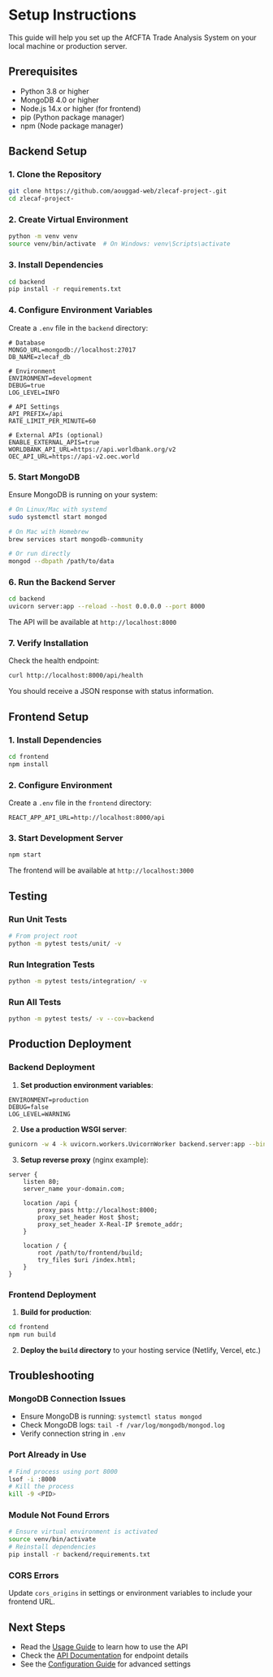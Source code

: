 # Setup Instructions

This guide will help you set up the AfCFTA Trade Analysis System on your local machine or production server.

## Prerequisites

- Python 3.8 or higher
- MongoDB 4.0 or higher
- Node.js 14.x or higher (for frontend)
- pip (Python package manager)
- npm (Node package manager)

## Backend Setup

### 1. Clone the Repository

```bash
git clone https://github.com/aouggad-web/zlecaf-project-.git
cd zlecaf-project-
```

### 2. Create Virtual Environment

```bash
python -m venv venv
source venv/bin/activate  # On Windows: venv\Scripts\activate
```

### 3. Install Dependencies

```bash
cd backend
pip install -r requirements.txt
```

### 4. Configure Environment Variables

Create a `.env` file in the `backend` directory:

```env
# Database
MONGO_URL=mongodb://localhost:27017
DB_NAME=zlecaf_db

# Environment
ENVIRONMENT=development
DEBUG=true
LOG_LEVEL=INFO

# API Settings
API_PREFIX=/api
RATE_LIMIT_PER_MINUTE=60

# External APIs (optional)
ENABLE_EXTERNAL_APIS=true
WORLDBANK_API_URL=https://api.worldbank.org/v2
OEC_API_URL=https://api-v2.oec.world
```

### 5. Start MongoDB

Ensure MongoDB is running on your system:

```bash
# On Linux/Mac with systemd
sudo systemctl start mongod

# On Mac with Homebrew
brew services start mongodb-community

# Or run directly
mongod --dbpath /path/to/data
```

### 6. Run the Backend Server

```bash
cd backend
uvicorn server:app --reload --host 0.0.0.0 --port 8000
```

The API will be available at `http://localhost:8000`

### 7. Verify Installation

Check the health endpoint:

```bash
curl http://localhost:8000/api/health
```

You should receive a JSON response with status information.

## Frontend Setup

### 1. Install Dependencies

```bash
cd frontend
npm install
```

### 2. Configure Environment

Create a `.env` file in the `frontend` directory:

```env
REACT_APP_API_URL=http://localhost:8000/api
```

### 3. Start Development Server

```bash
npm start
```

The frontend will be available at `http://localhost:3000`

## Testing

### Run Unit Tests

```bash
# From project root
python -m pytest tests/unit/ -v
```

### Run Integration Tests

```bash
python -m pytest tests/integration/ -v
```

### Run All Tests

```bash
python -m pytest tests/ -v --cov=backend
```

## Production Deployment

### Backend Deployment

1. **Set production environment variables**:

```env
ENVIRONMENT=production
DEBUG=false
LOG_LEVEL=WARNING
```

2. **Use a production WSGI server**:

```bash
gunicorn -w 4 -k uvicorn.workers.UvicornWorker backend.server:app --bind 0.0.0.0:8000
```

3. **Setup reverse proxy** (nginx example):

```nginx
server {
    listen 80;
    server_name your-domain.com;

    location /api {
        proxy_pass http://localhost:8000;
        proxy_set_header Host $host;
        proxy_set_header X-Real-IP $remote_addr;
    }

    location / {
        root /path/to/frontend/build;
        try_files $uri /index.html;
    }
}
```

### Frontend Deployment

1. **Build for production**:

```bash
cd frontend
npm run build
```

2. **Deploy the `build` directory** to your hosting service (Netlify, Vercel, etc.)

## Troubleshooting

### MongoDB Connection Issues

- Ensure MongoDB is running: `systemctl status mongod`
- Check MongoDB logs: `tail -f /var/log/mongodb/mongod.log`
- Verify connection string in `.env`

### Port Already in Use

```bash
# Find process using port 8000
lsof -i :8000
# Kill the process
kill -9 <PID>
```

### Module Not Found Errors

```bash
# Ensure virtual environment is activated
source venv/bin/activate
# Reinstall dependencies
pip install -r backend/requirements.txt
```

### CORS Errors

Update `cors_origins` in settings or environment variables to include your frontend URL.

## Next Steps

- Read the [Usage Guide](USAGE.md) to learn how to use the API
- Check the [API Documentation](api/README.md) for endpoint details
- See the [Configuration Guide](CONFIGURATION.md) for advanced settings
